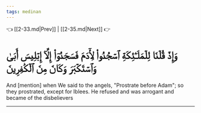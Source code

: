 ```yaml
---
tags: medinan
---
```


👈 [[2-33.md|Prev]] | [[2-35.md|Next]] 👉

# وَإِذۡ قُلۡنَا لِلۡمَلَـٰٓئِكَةِ ٱسۡجُدُواْ لِأٓدَمَ فَسَجَدُوٓاْ إِلَّآ إِبۡلِيسَ أَبَىٰ وَٱسۡتَكۡبَرَ وَكَانَ مِنَ ٱلۡكَٰفِرِينَ

And [mention] when We said to the angels, "Prostrate before Adam"; so they prostrated, except for Iblees. He refused and was arrogant and became of the disbelievers

---

